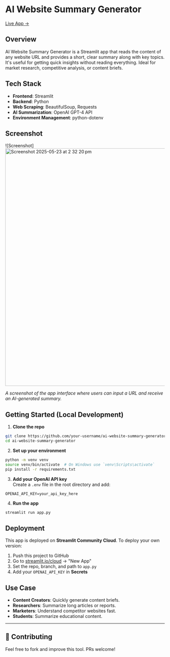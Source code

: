
# AI Website Summary Generator

[Live App →](https://ai-website-summary.streamlit.app)  

## Overview
AI Website Summary Generator is a Streamlit app that reads the content of any website URL and provides a short, clear summary along with key topics. It's useful for getting quick insights without reading everything. Ideal for market research, competitive analysis, or content briefs.

## Tech Stack
- **Frontend**: Streamlit
- **Backend**: Python
- **Web Scraping**: BeautifulSoup, Requests
- **AI Summarization**: OpenAI GPT-4 API
- **Environment Management**: python-dotenv

## Screenshot
![Screenshot]<img width="749" alt="Screenshot 2025-05-23 at 2 32 20 pm" src="https://github.com/user-attachments/assets/b2733d17-7157-4642-99d6-119148d8b3f6" />

*A screenshot of the app interface where users can input a URL and receive an AI-generated summary.*

## Getting Started (Local Development)
1. **Clone the repo**  
```bash
git clone https://github.com/your-username/ai-website-summary-generator.git
cd ai-website-summary-generator
```

2. **Set up your environment**  
```bash
python -m venv venv
source venv/bin/activate  # On Windows use `venv\Scripts\activate`
pip install -r requirements.txt
```

3. **Add your OpenAI API key**  
Create a `.env` file in the root directory and add:  
```
OPENAI_API_KEY=your_api_key_here
```

4. **Run the app**  
```bash
streamlit run app.py
```

## Deployment
This app is deployed on **Streamlit Community Cloud**. To deploy your own version:

1. Push this project to GitHub
2. Go to [streamlit.io/cloud](https://streamlit.io/cloud) → "New App"
3. Set the repo, branch, and path to `app.py`
4. Add your `OPENAI_API_KEY` in **Secrets**

## Use Case
- **Content Creators**: Quickly generate content briefs.
- **Researchers**: Summarize long articles or reports.
- **Marketers**: Understand competitor websites fast.
- **Students**: Summarize educational content.

---
## 🙌 Contributing

Feel free to fork and improve this tool. PRs welcome!
